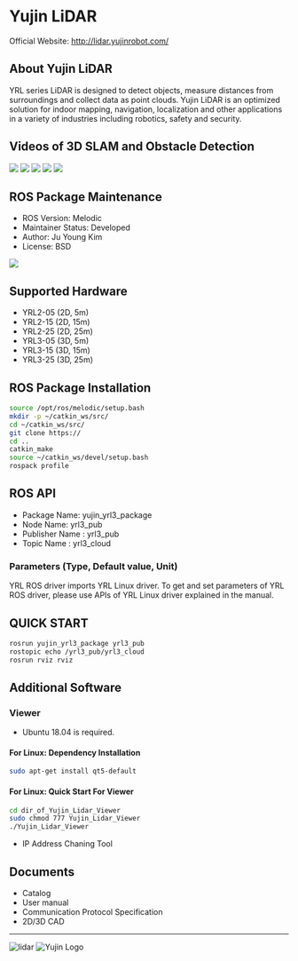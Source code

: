 # Yujin LiDAR
Official Website: http://lidar.yujinrobot.com/

## About Yujin LiDAR

YRL series LiDAR is designed to detect objects, measure distances from surroundings and collect data as point clouds. Yujin LiDAR is an optimized solution for indoor mapping, navigation, localization and other applications in a variety of industries including robotics, safety and security.
## Videos of 3D SLAM and Obstacle Detection
![](slam_F1.gif)
![](slam_F1_2.gif)
![](od_1.gif)
![](od_2.gif)
![](od_3.gif)

## ROS Package Maintenance

- ROS Version: Melodic
- Maintainer Status: Developed
- Author: Ju Young Kim
- License: BSD

![](ros_driver.gif)

## Supported Hardware

- YRL2-05 (2D, 5m)
- YRL2-15 (2D, 15m)
- YRL2-25 (2D, 25m)
- YRL3-05 (3D, 5m)
- YRL3-15 (3D, 15m)
- YRL3-25 (3D, 25m)

## ROS Package Installation

```bash
source /opt/ros/melodic/setup.bash
mkdir -p ~/catkin_ws/src/
cd ~/catkin_ws/src/
git clone https://
cd ..
catkin_make
source ~/catkin_ws/devel/setup.bash
rospack profile
```

## ROS API
- Package Name: yujin_yrl3_package
- Node Name: yrl3_pub
- Publisher Name : yrl3_pub
- Topic Name : yrl3_cloud
### Parameters (Type, Default value, Unit)
YRL ROS driver imports YRL Linux driver. To get and set parameters of YRL ROS driver, please use APIs of YRL Linux driver explained in the manual.

## QUICK START
```bash
rosrun yujin_yrl3_package yrl3_pub
rostopic echo /yrl3_pub/yrl3_cloud
rosrun rviz rviz
```
## Additional Software
### Viewer
- Ubuntu 18.04 is required.
#### For Linux: Dependency Installation
```bash
sudo apt-get install qt5-default
```
#### For Linux: Quick Start For Viewer
```bash
cd dir_of_Yujin_Lidar_Viewer
sudo chmod 777 Yujin_Lidar_Viewer
./Yujin_Lidar_Viewer
```

- IP Address Chaning Tool
## Documents
- Catalog
- User manual
- Communication Protocol Specification
- 2D/3D CAD

------------------------------------------------------------------------
![lidar](https://upload.wikimedia.org/wikipedia/commons/2/22/Yujin_lidar.jpg "Yujin Lidar")
![Yujin Logo](https://upload.wikimedia.org/wikipedia/commons/0/0f/Yujinrobot_logo.png "Yujin Logo")
